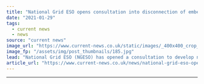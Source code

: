 ```yaml
---
title: "National Grid ESO opens consultation into disconnection of embedded generation"
date: "2021-01-29"
tags: 
  - current news
  - news
source: "current news"
image_url: "https://www.current-news.co.uk/static/images/_400x400_crop_center-center/Wind-farm-orange-sky-pxfuel-NC.jpg"
image_fp: "/assets/img/post_thumbnails/185.jpg"
lead: "National Grid ESO (NGESO) has opened a consultation to develop new guidelines around disconnection of embedded generation."
article_url: "https://www.current-news.co.uk/news/national-grid-eso-opens-consultation-into-disconnection-of-embedded-generation?utm_source=rss-feeds&utm_medium=rss&utm_campaign=rss"
---
```


---
